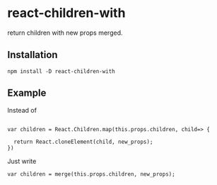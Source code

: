 # react-children-with

return children with new props merged.

## Installation

`npm install -D react-children-with`

## Example

Instead of

```

var children = React.Children.map(this.props.children, child=> {

  return React.cloneElement(child, new_props);
})

```

Just write
```
var children = merge(this.props.children, new_props);

```